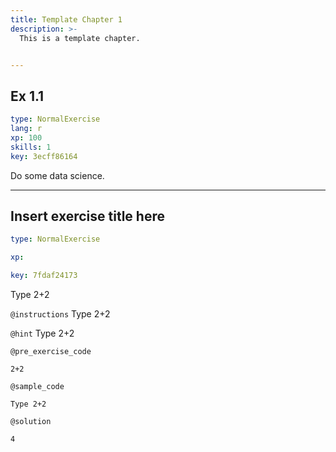 ```yaml
---
title: Template Chapter 1
description: >-
  This is a template chapter.


---
```

## Ex 1.1

```yaml
type: NormalExercise
lang: r
xp: 100
skills: 1
key: 3ecff86164
```

Do some data science.












---
## Insert exercise title here

```yaml
type: NormalExercise

xp: 

key: 7fdaf24173
```

Type 2+2

`@instructions`
Type 2+2

`@hint`
Type 2+2

`@pre_exercise_code`
```{}
2+2
```
`@sample_code`
```{}
Type 2+2
```
`@solution`
```{}
4
```





